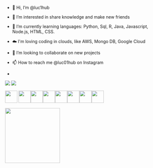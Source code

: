 - 👋 Hi, I’m @luc1hub
- 👀 I’m interested in share knowledge and make new friends
- 🌱 I’m currently learning languages: Python, Sql, R, Java, Javascript, Node.js, HTML, CSS.
- ☁️ I'm loving coding in clouds, like AWS, Mongo DB, Google Cloud
- 💞️ I’m looking to collaborate on new projects
- 📫 How to reach me @luc01hub on Instagram

- <div>
<a href="https://instagram.com/minhaconta" target="_blank"><img loading="lazy" src="https://img.shields.io/badge/-Instagram-%23E4405F?style=for-the-badge&logo=instagram&logoColor=white" target="_blank"></a>
<a href = "mailto:contato@seu-usuário-aqui"><img loading="lazy" src="https://img.shields.io/badge/Gmail-D14836?style=for-the-badge&logo=gmail&logoColor=white" target="_blank"></a> 

</div>

<img loading="lazy" src="https://cdn.jsdelivr.net/gh/devicons/devicon/icons/python/python-original.svg" width="40" height="40"/> <img loading="lazy" src="https://cdn.jsdelivr.net/gh/devicons/devicon/icons/oracle/oracle-original.svg" width="40" height="40"/><img loading="lazy" src="https://cdn.jsdelivr.net/gh/devicons/devicon/icons/mysql/mysql-original.svg" width="40" height="40"/><img loading="lazy" src="https://cdn.jsdelivr.net/gh/devicons/devicon/icons/android/android-original.svg" width="40" height="40"/><img loading="lazy" src="https://cdn.jsdelivr.net/gh/devicons/devicon/icons/linux/linux-original.svg" width="40" height="40"/><img loading="lazy" src="https://cdn.jsdelivr.net/gh/devicons/devicon/icons/r/r-original.svg" width="40" height="40"/><img loading="lazy" src="https://cdn.jsdelivr.net/gh/devicons/devicon/icons/apple/apple-original.svg" width="40" height="40"/><img loading="lazy" src="https://cdn.jsdelivr.net/gh/devicons/devicon/icons/pandas/pandas-original.svg" width="40" height="40"/>

<div>
<a href="https://github.com/luc1hub>
<img loading="lazy" height="180em" src="https://github-readme-stats.vercel.app/api/top-langs/?username=luc1hub&layout=compact&langs_count=7&theme=dracula"/>
<img loading="lazy" height="180em" src="https://github-readme-stats.vercel.app/api?username=luc1hub&show_icons=true&theme=dracula&include_all_commits=true&count_private=true"/>

</div>





<!---
luc1hub/luc1hub is a ✨ special ✨ repository because its `README.md` (this file) appears on your GitHub profile.
You can click the Preview link to take a look at your changes.
--->
